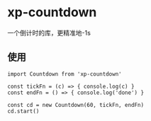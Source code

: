 # xp-countdown
一个倒计时的库，更精准地-1s

## 使用

```
import Countdown from 'xp-countdown'

const tickFn = (c) => { console.log(c) }
const endFn = () => { console.log('done') }

const cd = new Countdown(60, tickFn, endFn)
cd.start()
```

